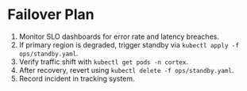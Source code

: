 # Failover Plan

1. Monitor SLO dashboards for error rate and latency breaches.
2. If primary region is degraded, trigger standby via `kubectl apply -f ops/standby.yaml`.
3. Verify traffic shift with `kubectl get pods -n cortex`.
4. After recovery, revert using `kubectl delete -f ops/standby.yaml`.
5. Record incident in tracking system.
